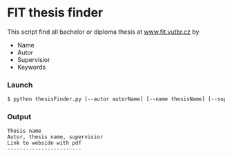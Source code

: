 # FIT thesis finder

This script find all bachelor or diploma thesis at www.fit.vutbr.cz by 

  - Name
  - Autor
  - Supervisior
  - Keywords

### Launch

```sh
$ python thesisFinder.py [--autor autorName] [--name thesisName] [--supervisior superVisiorName] [--keywords keywords] [--type (BP|DP)]
```

### Output
```
Thesis name
Autor, thesis name, supervisior
Link to webside with pdf
------------------------
```
